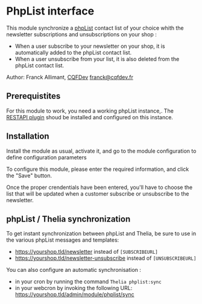 # PhpList interface

This module synchronize a [phpList](https://www.phplist.org/) contact list of your choice whith the newsletter 
subscriptions and unsubscriptions on your shop :

- When a user subscribe to your newsletter on your shop, it is automatically added to the phpList contact list.
- When a user unsubscribe from your list, it is also deleted from the phpList contact list.

Author: Franck Allimant, [CQFDev](https://www.cqfdev.fr) <franck@cqfdev.fr>

## Prerequistites

For this module to work, you need a working phpList instance,. The [RESTAPI plugin](https://resources.phplist.com/plugin/restapi)
shoud be installed and configured on this instance.

## Installation

Install the module as usual, activate it, and go to the module configuration to define configuration parameters 

To configure this module, please enter the required information, and click the "Save" button.

Once the proper crendentials have been entered, you'll have to choose the list that will be updated when a customer
subscribe or unsubscribe to the newsletter.

## phpList / Thelia synchronization

To get instant synchronization between phpList and Thelia, be sure to use in the various phpList messages and templates:

- https://yourshop.tld/newsletter instead of `[SUBSCRIBEURL]`
- https://yourshop.tld/newsletter-unsubscribe instead of `[UNSUBSCRIBEURL]`

You can also configure an automatic synchronisation :
- in your cron by running the command `Thelia phplist:sync`
- in your webcron by invoking the following URL: https://yourshop.tld/admin/module/phplist/sync

